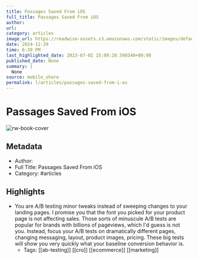 ```yaml
---
title: Passages Saved From iOS
full_title: Passages Saved From iOS
author: 
url: 
category: articles
image_url: https://readwise-assets.s3.amazonaws.com/static/images/default-book-icon-4.11327a2af05a.png
date: 2024-12-29
time: 6:39 PM
last_highlighted_date: 2023-07-02 15:09:20.590340+00:00
published_date: None
summary: |
  None
source: mobile_share
permalink: l/articles/passages-saved-from-i-os
---
```

# Passages Saved From iOS

![rw-book-cover](https://readwise-assets.s3.amazonaws.com/static/images/default-book-icon-4.11327a2af05a.png)

## Metadata
- Author: 
- Full Title: Passages Saved From iOS
- Category: #articles

## Highlights
- You are A/B testing minor tweaks instead of sweeping changes to your landing pages. I promise you that the font you picked for your product page is not affecting sales. Those sorts of minuscule A/B tests are popular for brands with billions of pageviews, which I'd guess is not you. Instead, focus your A/B tests on dramatically different pages, changing messaging, layout, product images, pricing. These big tests will show you very quickly what your baseline conversion behavior is.
    - Tags: [[ab-testing]] [[cro]] [[ecommerce]] [[marketing]] 


